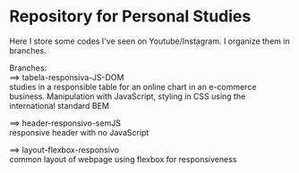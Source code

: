 # Repository for Personal Studies

Here I store some codes I've seen on Youtube/Instagram. I organize them in branches.

Branches:  
==> tabela-responsiva-JS-DOM  
studies in a responsible table for an online chart in an e-commerce business. Manipulation with JavaScript, styling in CSS using the international standard BEM

==> header-responsivo-semJS  
responsive header with no JavaScript

==> layout-flexbox-responsivo  
common layout of webpage using flexbox for responsiveness
